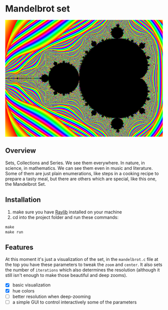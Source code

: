 # Mandelbrot set

![](resources/mandelbrot.png)

## Overview
Sets, Collections and Series. We see them everywhere. In nature, in science, in mathematics. We can see them even in music and literature. Some of them are just plain enumerations, like steps in a cooking recipe to prepare a tasty meal, but there are others which are special, like this one, the Mandelbrot Set.

## Installation
1. make sure you have [Raylib](https://github.com/raysan5/raylib) installed on your machine
2. cd into the project folder and run these commands:
```shell
make
make run
```

## Features
At this moment it's just a visualization of the set, in the `mandelbrot.c` file at the top you have these parameters to tweak the `zoom` and `center`. It also sets the number of `iterations` which also determines the resolution (although it still isn't enough to make those beautiful and deep zooms).

- [x] basic visualization
- [x] hue colors 
- [ ] better resolution when deep-zooming
- [ ] a simple GUI to control interactively some of the parameters
